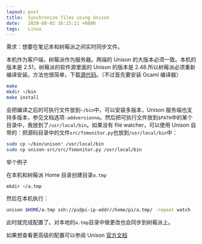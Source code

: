 ```yaml
---
layout: post
title:  Synchronize files using Unison
date:   2020-08-02 16:15:11 +0800
tags:   Linux
---
```


需求：想要在笔记本和树莓派之间实时同步文件。

本机作为客户端，树莓派作为服务器。两端的 Unison 的大版本必须一致。本机的版本是 2.51，树莓派的软件源里面的 Unison 的版本是 2.48.所以树莓派必须重新编译安装。方法也很简单，下载[源代码](https://github.com/bcpierce00/unison/releases/tag/v2.51.2)。（不过首先要安装 Ocaml 编译器）

```sh
make
mkdir ~/bin
make install
```

会把编译之后的可执行文件放到`~/bin`中，可以安装多版本，Unison 服务端也支持多版本，参见文档选项`-addversionno`。然后把可执行文件放到`$PATH`中的某个目录中，我放到了`/usr/local/bin`。如果没有 file watcher，可以使用 Unison 自带的：把源码目录中的文件`src/fsmonitor.py`也放到`/usr/local/bin`中：

```sh
sudo cp ~/bin/unison* /usr/local/bin
sudo cp unison-src/src/fsmonitor.py /usr/local/bin
```

举个例子

在本机和树莓派 Home 目录创建目录`a.tmp`

```
mkdir ~/a.tmp
```

然后在本机执行：

```sh
unison $HOME/a.tmp ssh://pi@pi-ip-addr//home/pi/a.tmp/ -repeat watch
```

此时就完成配置了。对本地的`a.tmp`目录中做更改也会同步到树莓派上。

如果想查看更高级的配置可以参阅 Unison [官方文档](https://www.cis.upenn.edu/~bcpierce/unison/download/releases/stable/unison-manual.html#afterinstall)
